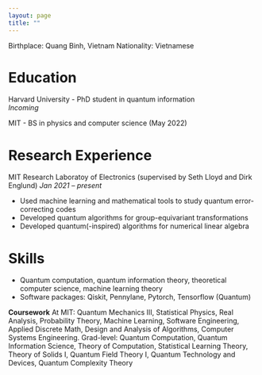 ```yaml
---
layout: page
title: ""
---
```


Birthplace: Quang Binh, Vietnam
Nationality: Vietnamese

Education
====
Harvard University - PhD student in quantum information  
*Incoming*  

MIT - BS in physics and computer science (May 2022)


Research Experience
======
MIT Research Laboratoy of Electronics (supervised by Seth Lloyd and Dirk Englund)
*Jan 2021 – present*  
* Used machine learning and mathematical tools to study quantum error-correcting codes
* Developed quantum algorithms for group-equivariant transformations
* Developed quantum(-inspired) algorithms for numerical linear algebra

**Skills**
======
* Quantum computation, quantum information theory, theoretical computer science, machine learning theory
* Software packages: Qiskit, Pennylane, Pytorch, Tensorflow (Quantum)

**Coursework**
At MIT: Quantum Mechanics III, Statistical Physics, Real Analysis, Probability Theory, Machine Learning, Software Engineering, Applied Discrete Math, Design and Analysis of Algorithms, Computer Systems Engineering. Grad-level: Quantum Computation, Quantum Information Science, Theory of Computation, Statistical Learning Theory, Theory of Solids I, Quantum Field Theory I, Quantum Technology and Devices, Quantum Complexity Theory
